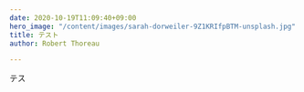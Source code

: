 ```yaml
---
date: 2020-10-19T11:09:40+09:00
hero_image: "/content/images/sarah-dorweiler-9Z1KRIfpBTM-unsplash.jpg"
title: テスト
author: Robert Thoreau

---
```

テス